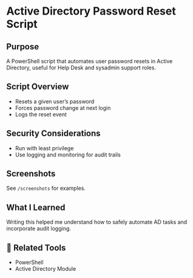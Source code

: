 # Active Directory Password Reset Script

## Purpose
A PowerShell script that automates user password resets in Active Directory, useful for Help Desk and sysadmin support roles.

## Script Overview
- Resets a given user’s password
- Forces password change at next login
- Logs the reset event

## Security Considerations
- Run with least privilege
- Use logging and monitoring for audit trails

## Screenshots
See `/screenshots` for examples.

## What I Learned
Writing this helped me understand how to safely automate AD tasks and incorporate audit logging.

## 🔗 Related Tools
- PowerShell
- Active Directory Module
